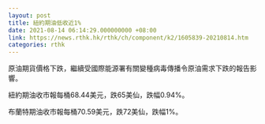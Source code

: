 ```yaml
---
layout: post
title: 紐約期油低收近1%
date: 2021-08-14 06:14:29.000000000 +08:00
link: https://news.rthk.hk/rthk/ch/component/k2/1605839-20210814.htm
categories: rthk
---
```


原油期貨價格下跌，繼續受國際能源署有關變種病毒傳播令原油需求下跌的報告影響。

紐約期油收市報每桶68.44美元，跌65美仙，跌幅0.94%。

布蘭特期油收市報每桶70.59美元，跌72美仙，跌幅1%。
